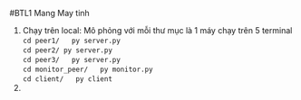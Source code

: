 #BTL1 Mang May tinh
1. Chạy trên local: Mô phỏng với mỗi thư mục là 1 máy chạy trên 5 terminal
`
cd peer1/  
py server.py  
`  
`
cd peer2/
py server.py
`  
`
cd peer3/  
py server.py
`  
`
cd monitor_peer/  
py monitor.py
`  
`
cd client/  
py client
`
2. 
